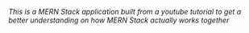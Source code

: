 _This is a MERN Stack application built from a youtube tutorial to get a better understanding on how MERN Stack actually works together_
